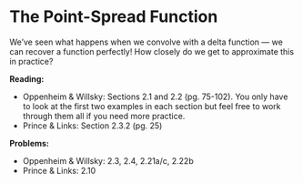 The Point-Spread Function
=========================

We’ve seen what happens when we convolve with a delta function — we can recover a function perfectly! How closely do we get to approximate this in practice?

**Reading:**

*   Oppenheim & Willsky: Sections 2.1 and 2.2 (pg. 75-102). You only have to look at the first two examples in each section but feel free to work through them all if you need more practice.
*   Prince & Links: Section 2.3.2 (pg. 25)

**Problems:**

*   Oppenheim & Willsky: 2.3, 2.4, 2.21a/c, 2.22b
*   Prince & Links: 2.10